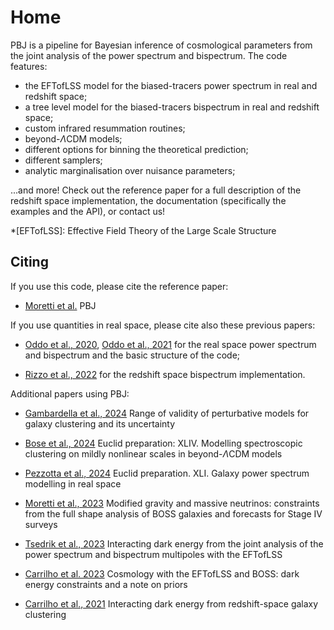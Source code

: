 # Home

PBJ is a pipeline for Bayesian inference of cosmological parameters
from the joint analysis of the power spectrum and bispectrum.
The code features:

* the EFTofLSS model for the biased-tracers power spectrum in real and redshift space;
* a tree level model for the biased-tracers bispectrum in real and redshift space;
* custom infrared resummation routines;
* beyond-$\Lambda$CDM models;
* different options for binning the theoretical prediction;
* different samplers;
* analytic marginalisation over nuisance parameters;

...and more! Check out the reference paper for a full description of
the redshift space implementation, the documentation (specifically the
examples and the API), or contact us!

*[EFTofLSS]: Effective Field Theory of the Large Scale Structure

## Citing

If you use this code, please cite the reference paper:

* [Moretti et al.]() PBJ

If you use quantities in real space, please cite also these previous
papers:

* [Oddo et al.,
  2020](https://ui.adsabs.harvard.edu/abs/2020JCAP...03..056O/abstract),
  [Oddo et al.,
  2021](https://ui.adsabs.harvard.edu/abs/2021JCAP...11..038O/abstract)
  for the real space power spectrum and bispectrum and the basic
  structure of the code;

* [Rizzo et al.,
  2022](https://ui.adsabs.harvard.edu/abs/2022arXiv220413628R/abstract
  ) for the redshift space bispectrum implementation.

Additional papers using PBJ:

* [Gambardella et al.,
  2024](https://ui.adsabs.harvard.edu/link_gateway/2024PhRvD.110h3502G/EPRINT_PDF)
  Range of validity of perturbative models for galaxy clustering and
  its uncertainty

* [Bose et al.,
  2024](https://ui.adsabs.harvard.edu/link_gateway/2024A%26A...689A.275E/EPRINT_PDF)
  Euclid preparation: XLIV. Modelling spectroscopic clustering on
  mildly nonlinear scales in beyond-$\Lambda$CDM models

* [Pezzotta et al.,
  2024](https://ui.adsabs.harvard.edu/link_gateway/2024A%26A...687A.216E/EPRINT_PDF)
  Euclid preparation. XLI. Galaxy power spectrum modelling in real
  space

* [Moretti et al.,
  2023](https://ui.adsabs.harvard.edu/link_gateway/2023arXiv230609275M/EPRINT_PDF)
  Modified gravity and massive neutrinos: constraints from the full
  shape analysis of BOSS galaxies and forecasts for Stage IV surveys

* [Tsedrik et al.,
  2023](https://ui.adsabs.harvard.edu/link_gateway/2023MNRAS.520.2611T/PUB_PDF)
  Interacting dark energy from the joint analysis of the power
  spectrum and bispectrum multipoles with the EFTofLSS

* [Carrilho et al.
  2023](https://ui.adsabs.harvard.edu/link_gateway/2023JCAP...01..028C/PUB_HTML)
  Cosmology with the EFTofLSS and BOSS: dark energy constraints and a
  note on priors

* [Carrilho et al.,
  2021](https://ui.adsabs.harvard.edu/link_gateway/2021JCAP...10..004C/PUB_HTML)
  Interacting dark energy from redshift-space galaxy clustering
